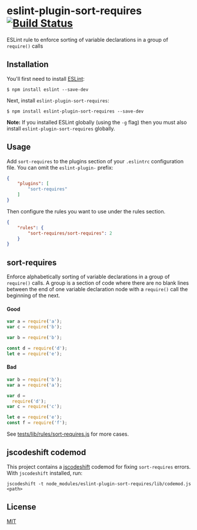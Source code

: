 # eslint-plugin-sort-requires [![Build Status](https://travis-ci.org/kentor/eslint-plugin-sort-requires.svg?branch=master)](https://travis-ci.org/kentor/eslint-plugin-sort-requires)

ESLint rule to enforce sorting of variable declarations in a group of `require()` calls

## Installation

You'll first need to install [ESLint](http://eslint.org):

```
$ npm install eslint --save-dev
```

Next, install `eslint-plugin-sort-requires`:

```
$ npm install eslint-plugin-sort-requires --save-dev
```

**Note:** If you installed ESLint globally (using the `-g` flag) then you must
also install `eslint-plugin-sort-requires` globally.

## Usage

Add `sort-requires` to the plugins section of your `.eslintrc` configuration
file. You can omit the `eslint-plugin-` prefix:

```json
{
    "plugins": [
        "sort-requires"
    ]
}
```


Then configure the rules you want to use under the rules section.

```json
{
    "rules": {
        "sort-requires/sort-requires": 2
    }
}
```

## sort-requires

Enforce alphabetically sorting of variable declarations in a group of
`require()` calls. A group is a section of code where there are no blank lines
between the end of one variable declaration node with a `require()` call the
beginning of the next.

#### Good
```js
var a = require('a');
var c = require('b');

var b = require('b');

const d = require('d');
let e = require('e');
```

#### Bad
```js
var b = require('b');
var a = require('a');

var d =
  require('d');
var c = require('c');

let e = require('e');
const f = require('f');
```

See [tests/lib/rules/sort-requires.js](tests/lib/rules/sort-requires.js) for
more cases.

## jscodeshift codemod

This project contains a [jscodeshift](https://github.com/facebook/jscodeshift)
codemod for fixing `sort-requires` errors. With `jscodeshift` installed, run:

```
jscodeshift -t node_modules/eslint-plugin-sort-requires/lib/codemod.js <path>
```

## License

[MIT](LICENSE.txt)
